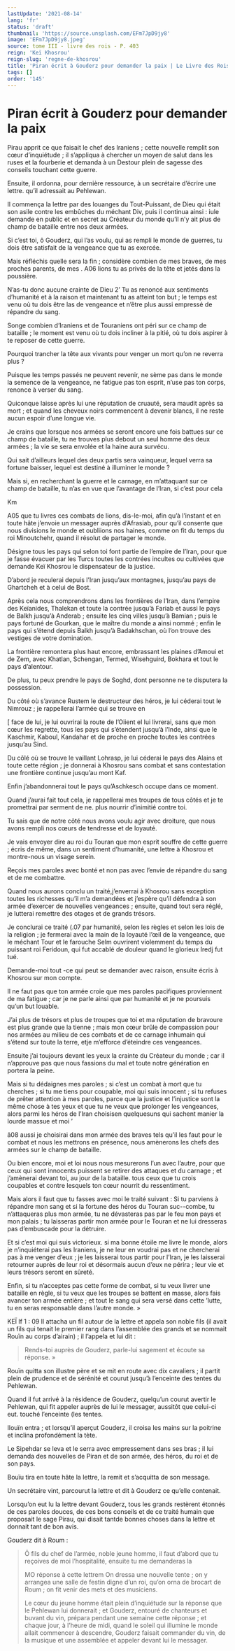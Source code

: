 ```yaml
---
lastUpdate: '2021-08-14'
lang: 'fr'
status: 'draft'
thumbnail: 'https://source.unsplash.com/EFm7JpD9jy8'
image: 'EFm7JpD9jy8.jpeg'
source: tome III - livre des rois - P. 403
reign: 'Keï Khosrou'
reign-slug: 'regne-de-khosrou'
title: 'Piran écrit à Gouderz pour demander la paix | Le Livre des Rois | Shâhnâmeh'
tags: []
order: '145'
---
```


<!-- LTeX: language=fr -->

# Piran écrit à Gouderz pour demander la paix

Pirau apprit ce que faisait le chef des Iraniens ; cette nouvelle remplit son cœur d’inquiétude ; il s’appliqua à chercher un moyen de salut dans les ruses et la fourberie et demanda à un Destour plein de sagesse des conseils touchant cette guerre.

Ensuite, il ordonna, pour dernière ressource, à un secrétaire d’écrire une lettre. qu’il adressait au Pehlewan.

Il commença la lettre par des louanges du Tout-Puissant, de Dieu qui était son asile contre les embûches du méchant Div, puis il continua ainsi : iule demande en public et en secret au Créateur du monde qu’il n’y ait plus de champ de bataille entre nos deux armées.

Si c’est toi, ô Gouderz, qui l’as voulu, qui as rempli le monde de guerres, tu dois être satisfait de la vengeance que tu as exercée.

Mais réfléchis quelle sera la fin ; considère combien de mes braves, de mes proches parents, de mes .
A06 lions tu as privés de la tête et jetés dans la poussière.

N’as-tu donc aucune crainte de Dieu 2’ Tu as renoncé aux sentiments d’humanité et à la raison et maintenant tu as atteint ton but ; le temps est venu où tu dois être las de vengeance et n’être plus aussi empressé de répandre du sang.

Songe combien d’Iraniens et de Touraniens ont péri sur ce champ de bataille ; le moment est venu où tu dois incliner à la pitié, où tu dois aspirer à te reposer de cette guerre.

Pourquoi trancher la tête aux vivants pour venger un mort qu’on ne reverra plus ?

Puisque les temps passés ne peuvent revenir, ne sème pas dans le monde la semence de la vengeance, ne fatigue pas ton esprit, n’use pas ton corps, renonce à verser du sang.

Quiconque laisse après lui une réputation de cruauté, sera maudit après sa mort ; et quand les cheveux noirs commencent à devenir blancs, il ne reste aucun espoir d’une longue vie.

Je crains que lorsque nos armées se seront encore une fois battues sur ce champ de bataille, tu ne trouves plus debout un seul homme des deux armées ; la vie se sera envolée et la haine aura survécu.

Qui sait d’ailleurs lequel des deux partis sera vainqueur, lequel verra sa fortune baisser, lequel est destiné à illuminer le monde ?

Mais si, en recherchant la guerre et le carnage, en m’attaquant sur ce champ de bataille, tu n’as en vue que l’avantage de l’Iran, si c’est pour cela

Km

A05 que tu livres ces combats de lions, dis-le-moi, afin qu’à l’instant et en toute hâte j’envoie un messager auprès d’Afrasiab, pour qu’il consente que nous divisions le monde et oubliions nos haines, comme on fit du temps du roi Minoutchehr, quand il résolut de partager le monde.

Désigne tous les pays qui selon toi font partie de l’empire de l’Iran, pour que je fasse évacuer par les Turcs toutes les contrées incultes ou cultivées que demande Keï Khosrou le dispensateur de la justice.

D’abord je reculerai depuis l’Iran jusqu’aux montagnes, jusqu’au pays de Ghartcheh et à celui de Bost.

Après cela nous comprendrons dans les frontières de l’Iran, dans l’empire des Keïanides, Thalekan et toute la contrée jusqu’à Fariab et aussi le pays de Balkh jusqu’à Anderab ; ensuite les cinq villes jusqu’à Bamian ; puis le pays fortuné de Gourkan, que le maître du monde a ainsi nommé ; enfin le pays qui s’étend depuis Balkh jusqu’à Badakhschan, où l’on trouve des vestiges de votre domination.

La frontière remontera plus haut encore, embrassant les plaines d’Amoui et de Zem, avec Khatlan, Schengan, Termed, Wisehguird, Bokhara et tout le pays d’alentour.

De plus, tu peux prendre le pays de Soghd, dont personne ne te disputera la possession.

Du côté où s’avance Rustem le destructeur des héros, je lui céderai tout le Nimrouz ; je rappellerai l’armée qui se trouve en

[ face de lui, je lui ouvrirai la route de l’Oiient el lui livrerai, sans que mon cœur les regrette, tous les pays qui s’étendent jusqu’à l’Inde, ainsi que le Kaschmir, Kaboul, Kandahar et de proche en proche toutes les contrées jusqu’au Sind.

Du côlé où se trouve le vaillant Lohrasp, je lui céderai le pays des Alains et toute cette région ; je donnerai à Khosrou sans combat et sans contestation une frontière continue jusqu’au mont Kaf.

Enfin j’abandonnerai tout le pays qu’Aschkesch occupe dans ce moment.

Quand j’aurai fait tout cela, je rappellerai mes troupes de tous côtés et je te promettrai par serment de ne. plus nourrir d’inimitié contre toi.

Tu sais que de notre côté nous avons voulu agir avec droiture, que nous avons rempli nos cœurs de tendresse et de loyauté.

Je vais envoyer dire au roi du Touran que mon esprit souffre de cette guerre ; écris de même, dans un sentiment d’humanité, une lettre à Khosrou et montre-nous un visage serein.

Reçois mes paroles avec bonté et non pas avec l’envie de répandre du sang et de me combattre.

Quand nous aurons conclu un traité,j’enverrai à Khosrou sans exception toutes les richesses qu’il m’a demandées et j’espère qu’il défendra à son armée d’exercer de nouvelles vengeances ; ensuite, quand tout sera réglé, je lutterai remettre des otages et de grands trésors.

Je conclurai ce traité (.07 par humanité, selon les règles et selon les lois de la religion ; je fermerai avec la main de la loyauté l’œil de la vengeance, que le méchant Tour et le farouche Selm ouvrirent violemment du temps du puissant roi Feridoun, qui fut accablé de douleur quand le glorieux Iredj fut tué.

Demande-moi tout -ce qui peut se demander avec raison, ensuite écris à Khosrou sur mon compte.

Il ne faut pas que ton armée croie que mes paroles pacifiques proviennent de ma fatigue ; car je ne parle ainsi que par humanité et je ne poursuis qu’un but louable.

J’ai plus de trésors et plus de troupes que toi et ma réputation de bravoure est plus grande que la tienne ; mais mon cœur brûle de compassion pour nos armées au milieu de ces combats et de ce carnage inhumain qui s’étend sur toute la terre, etje m’efforce d’éteindre ces vengeances.

Ensuite j’ai toujours devant les yeux la crainte du Créateur du monde ; car il n’approuve pas que nous fassions du mal et toute notre génération en portera la peine.

Mais si tu dédaignes mes paroles ; si c’est un combat à mort que tu cherches ; si tu me tiens pour coupable, moi qui suis innocent ; si tu refuses de prêter attention à mes paroles, parce que la justice et l’injustice sont la même chose à tes yeux et que tu ne veux que prolonger les vengeances, alors parmi les héros de l’Iran choisisen quelquesuns qui sachent manier la lourde massue et moi ’

â08 aussi je choisirai dans mon armée des braves tels qu’il les faut pour le combat et nous les mettrons en présence, nous amènerons les chefs des armées sur le champ de bataille.

Ou bien encore, moi et loi nous nous mesurerons l’un avec l’autre, pour que ceux qui sont innocents puissent se retirer des attaques et du carnage ; et j’amènerai devant toi, au jour de la bataille. tous ceux que tu crois coupables et contre lesquels ton cœur nourrit du ressentiment.

Mais alors il faut que tu fasses avec moi le traité suivant : Si tu parviens à répandre mon sang et si la fortune des héros du Touran suc--combe, tu n’attaqueras plus mon armée, tu ne dévasteras pas par le feu mon pays et mon palais ; tu laisseras partir mon armée pour le Touran et ne lui dresseras pas d’embuscade pour la détruire.

Et si c’est moi qui suis victorieux. si ma bonne étoile me livre le monde, alors je n’inquiéterai pas les Iraniens, je ne leur en voudrai pas et ne chercherai pas à me venger d’eux ; je les laisserai tous partir pour l’Iran, je les laisserai retourner auprès de leur roi et désormais aucun d’eux ne périra ; leur vie et leurs trésors seront en sûreté.

Enfin, si tu n’acceptes pas cette forme de combat, si tu veux livrer une bataille en règle, si tu veux que les troupes se battent en masse, alors fais avancer ton armée entière ; et tout le sang qui sera versé dans cette ’lutte, tu en seras responsable dans l’autre monde. »

KEÏ lf 1 : 09 Il attacha un fil autour de la lettre et appela son noble fils (il avait un fils qui tenait le premier rang dans l’assemblée des grands et se nommait Rouïn au corps d’airain) ; il l’appela et lui dit :

> Rends-toi auprès de Gouderz, parle-lui sagement et écoute sa réponse. »

Rouïn quitta son illustre père et se mit en route avec dix cavaliers ; il partit plein de prudence et de sérénité et courut jusqu’à l’enceinte des tentes du Pehlewan.

Quand il fut arrivé à la résidence de Gouderz, quelqu’un courut avertir le Pehlewan, qui fit appeler auprès de lui le messager, aussitôt que celui-ci eut. touché l’enceinte
(les tentes.

Ilouïn entra ; et lorsqu’il aperçut Gouderz, il croisa les mains sur la poitrine et inclina profondément la tète.

Le Sipehdar se leva et le serra avec empressement dans ses bras ; il lui demanda des nouvelles de Piran et de son armée, des héros, du roi et de son pays.

Bouïu tira en toute hâte la lettre, la remit et s’acquitta de son message.

Un secrétaire vint, parcourut la lettre et dit à Gouderz ce qu’elle contenait.

Lorsqu’on eut lu la lettre devant Gouderz, tous les grands restèrent étonnés de ces paroles douces, de ces bons conseils et de ce traité humain que proposait le sage Pirau, qui disait tantde bonnes choses dans la lettre et donnait tant de bon avis.

Gouderz dit à Roum :

> Ô fils du chef de l’armée, noble jeune homme, il faut d’abord que tu reçoives de moi l’hospitalité, ensuite tu me demanderas la
>
> MO réponse à cette lettrem On dressa une nouvelle tente ; on y arrangea une salle de festin digne d’un roi, qu’on orna de brocart de Roum ; on fit venir des mets et des musiciens.
>
> Le cœur du jeune homme était plein d’inquiétude sur la réponse que le Pehlewan lui donnerait ; et Gouderz, entouré de chanteurs et buvant du vin, prépara pendant une semaine cette réponse ; et chaque jour, à l’heure de midi, quand le soleil qui illumine le monde allait commencer à descendre, Gouderz faisait commander du vin, de la musique et une assemblée et appeler devant lui le messager.
